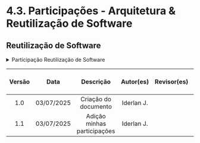 # 4.3. Participações - Arquitetura & Reutilização de Software


## Reutilização de Software

<details>
<summary>Participação Reutilização de Software</summary>

| Nome do Membro           | Contribuição          | Significância da Contribuição para o Projeto | Comprobatórios Claros (com link) |
|--------------------------|-----------------------|----------------------------------------------|----------------------------------|
| Gustavo Costa            | Excelente             |  |               |
| Iderlan J.            | Excelente             | Adição dos conteúdos referentes aos HOCs e Hooks. | [Commit](https://github.com/UnBArqDsw2025-1-Turma01/2025.1-T01-_G7_FCTEPodcast_Entrega_04/tree/docs--adicionando-HOC-HOOKs)              |

</details>











| Versão |    Data    |        Descrição         |    Autor(es)    |  Revisor(es)     |  Detalhes da Revisão  |  
| :----: | :--------: | :----------------------: | :-------------: | :----------------| :---------------------|
|  1.0   | 03/07/2025 |   Criação do documento   | Iderlan J. |      ||
|  1.1   | 03/07/2025 |   Adição minhas participações   | Iderlan J. |      ||

